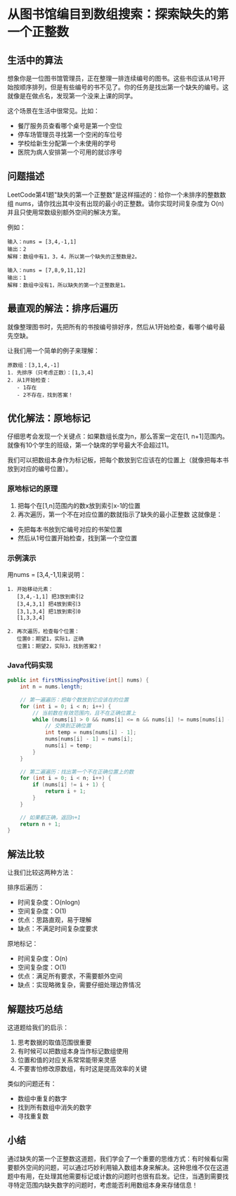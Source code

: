 # 从图书馆编目到数组搜索：探索缺失的第一个正整数

## 生活中的算法
想象你是一位图书馆管理员，正在整理一排连续编号的图书。这些书应该从1号开始按顺序排列，但是有些编号的书不见了。你的任务是找出第一个缺失的编号。这就像是在做点名，发现第一个没来上课的同学。

这个场景在生活中很常见。比如：
- 餐厅服务员查看哪个桌号是第一个空位
- 停车场管理员寻找第一个空闲的车位号
- 学校给新生分配第一个未使用的学号
- 医院为病人安排第一个可用的就诊序号

## 问题描述
LeetCode第41题"缺失的第一个正整数"是这样描述的：给你一个未排序的整数数组 nums，请你找出其中没有出现的最小的正整数。请你实现时间复杂度为 O(n) 并且只使用常数级别额外空间的解决方案。

例如：
```
输入：nums = [3,4,-1,1]
输出：2
解释：数组中有1，3，4，所以第一个缺失的正整数是2。

输入：nums = [7,8,9,11,12]
输出：1
解释：数组中没有1，所以缺失的第一个正整数是1。
```

## 最直观的解法：排序后遍历
就像整理图书时，先把所有的书按编号排好序，然后从1开始检查，看哪个编号最先空缺。

让我们用一个简单的例子来理解：
```
原数组：[3,1,4,-1]
1. 先排序（只考虑正数）：[1,3,4]
2. 从1开始检查：
   - 1存在
   - 2不存在，找到答案！
```

## 优化解法：原地标记
仔细思考会发现一个关键点：如果数组长度为n，那么答案一定在[1, n+1]范围内。就像有10个学生的班级，第一个缺席的学号最大不会超过11。

我们可以把数组本身作为标记板，把每个数放到它应该在的位置上（就像把每本书放到对应的编号位置）。

### 原地标记的原理
1. 把每个在[1,n]范围内的数x放到索引x-1的位置
2. 再次遍历，第一个不在对应位置的数就指示了缺失的最小正整数
这就像是：
- 先把每本书放到它编号对应的书架位置
- 然后从1号位置开始检查，找到第一个空位置

### 示例演示
用nums = [3,4,-1,1]来说明：
```
1. 开始移动元素：
   [3,4,-1,1] 把3放到索引2
   [3,4,3,1] 把4放到索引3
   [3,1,3,4] 把1放到索引0
   [1,3,3,4]

2. 再次遍历，检查每个位置：
   位置0：期望1，实际1，正确
   位置1：期望2，实际3，找到答案2！
```

### Java代码实现
```java
public int firstMissingPositive(int[] nums) {
    int n = nums.length;
    
    // 第一遍遍历：把每个数放到它应该在的位置
    for (int i = 0; i < n; i++) {
        // 当前数在有效范围内，且不在正确位置上
        while (nums[i] > 0 && nums[i] <= n && nums[i] != nums[nums[i] - 1]) {
            // 交换到正确位置
            int temp = nums[nums[i] - 1];
            nums[nums[i] - 1] = nums[i];
            nums[i] = temp;
        }
    }
    
    // 第二遍遍历：找出第一个不在正确位置上的数
    for (int i = 0; i < n; i++) {
        if (nums[i] != i + 1) {
            return i + 1;
        }
    }
    
    // 如果都正确，返回n+1
    return n + 1;
}
```

## 解法比较
让我们比较这两种方法：

排序后遍历：
- 时间复杂度：O(nlogn)
- 空间复杂度：O(1)
- 优点：思路直观，易于理解
- 缺点：不满足时间复杂度要求

原地标记：
- 时间复杂度：O(n)
- 空间复杂度：O(1)
- 优点：满足所有要求，不需要额外空间
- 缺点：实现略微复杂，需要仔细处理边界情况

## 解题技巧总结
这道题给我们的启示：
1. 思考数据的取值范围很重要
2. 有时候可以把数组本身当作标记数组使用
3. 位置和值的对应关系常常能带来灵感
4. 不要害怕修改原数组，有时这是提高效率的关键

类似的问题还有：
- 数组中重复的数字
- 找到所有数组中消失的数字
- 寻找重复数

## 小结
通过缺失的第一个正整数这道题，我们学会了一个重要的思维方式：有时候看似需要额外空间的问题，可以通过巧妙利用输入数组本身来解决。这种思维不仅在这道题中有用，在处理其他需要标记或计数的问题时也很有启发。记住，当遇到需要找寻特定范围内缺失数字的问题时，考虑能否利用数组本身来存储信息！


